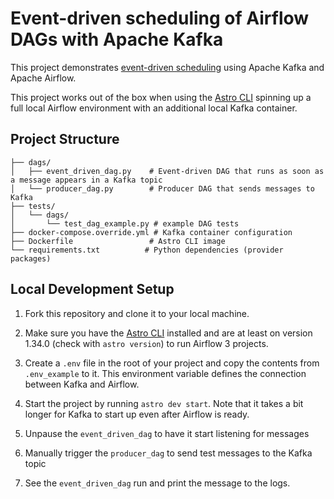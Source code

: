 # Event-driven scheduling of Airflow DAGs with Apache Kafka

This project demonstrates [event-driven scheduling](https://www.astronomer.io/docs/learn/airflow-event-driven-scheduling/) using Apache Kafka and Apache Airflow.

This project works out of the box when using the [Astro CLI](https://www.astronomer.io/docs/astro/cli/install-cli) spinning up a full local Airflow environment with an additional local Kafka container. 

## Project Structure

```text
├── dags/
│   ├── event_driven_dag.py    # Event-driven DAG that runs as soon as a message appears in a Kafka topic
│   └── producer_dag.py        # Producer DAG that sends messages to Kafka
├── tests/
│   └── dags/
│       └── test_dag_example.py # example DAG tests
├── docker-compose.override.yml # Kafka container configuration
├── Dockerfile                 # Astro CLI image
└── requirements.txt          # Python dependencies (provider packages)
```


## Local Development Setup

1. Fork this repository and clone it to your local machine.

2. Make sure you have the [Astro CLI](https://www.astronomer.io/docs/astro/cli/install-cli) installed and are at least on version 1.34.0 (check with `astro version`) to run Airflow 3 projects.

3. Create a `.env` file in the root of your project and copy the contents from `.env_example` to it. This environment variable defines the connection between Kafka and Airflow.

4. Start the project by running `astro dev start`. Note that it takes a bit longer for Kafka to start up even after Airflow is ready.

5. Unpause the `event_driven_dag` to have it start listening for messages

6. Manually trigger the `producer_dag` to send test messages to the Kafka topic

7. See the `event_driven_dag` run and print the message to the logs.